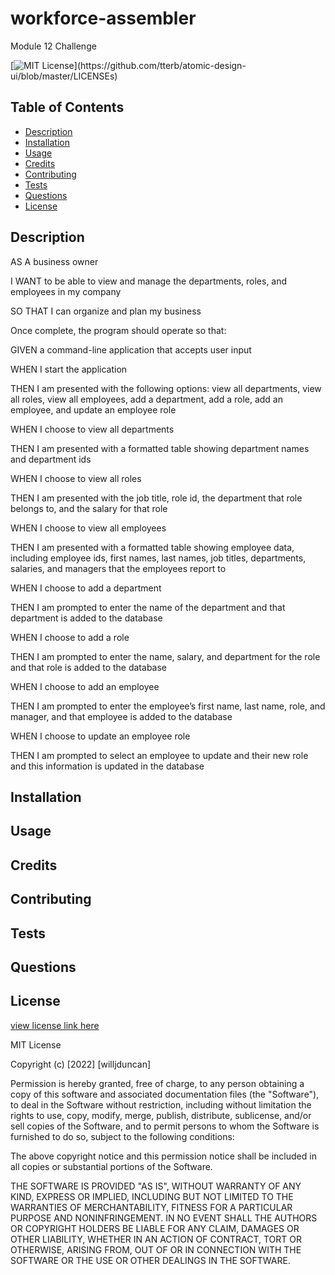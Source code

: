 # workforce-assembler
Module 12 Challenge

[![MIT License](https://img.shields.io/apm/l/atomic-design-ui.svg?)](https://github.com/tterb/atomic-design-ui/blob/master/LICENSEs)

        

## Table of Contents
- [Description](#description)
- [Installation](#installation)
- [Usage](#usage)
- [Credits](#credits)
- [Contributing](#contributing)
- [Tests](#tests)
- [Questions](#questions)
- [License](#license)  
        



## Description

AS A business owner

I WANT to be able to view and manage the departments, roles, and employees in my company

SO THAT I can organize and plan my business

<!-- Note Taker is a program that allows a user to write, keep, and delete notes. The challenge is meant to test my ability to create the backend of a website and combine it with the frontend. It will prove my full-stack coding chops while giving me a chance to better my skills at Node and Express.js and become more familiar with Insomnia for testing.  -->

Once complete, the program should operate so that:

GIVEN a command-line application that accepts user input

WHEN I start the application

THEN I am presented with the following options: view all departments, view all roles, view all employees, add a department, add a role, add an employee, and update an employee role

WHEN I choose to view all departments

THEN I am presented with a formatted table showing department names and department ids

WHEN I choose to view all roles

THEN I am presented with the job title, role id, the department that role belongs to, and the salary for that role

WHEN I choose to view all employees

THEN I am presented with a formatted table showing employee data, including employee ids, first names, last names, job titles, departments, salaries, and managers that the employees report to

WHEN I choose to add a department

THEN I am prompted to enter the name of the department and that department is added to the database

WHEN I choose to add a role

THEN I am prompted to enter the name, salary, and department for the role and that role is added to the database

WHEN I choose to add an employee

THEN I am prompted to enter the employee’s first name, last name, role, and manager, and that employee is added to the database

WHEN I choose to update an employee role

THEN I am prompted to select an employee to update and their new role and this information is updated in the database

<!--  Try to add some additional functionality to your application, such as the ability to do the following:

Update employee managers.

View employees by manager.

View employees by department.

View the total utilized budget of a department—in other words, the combined salaries of all employees in that department.





The final product should allow a user to type notes and for the program to save them and keep them accessible and deletable. 

After downloading the starter code, getting npm, organizing files, and adding scaffolding, remembering to include the necessary middleware, I could begin to code, beginning with the server. Once everything was prepared, I focused on routing the two html pages, index and notes. I then focused on displaying notes through the api/notes route. The POST was accomplished thanks to studying Activity 5 of the In-Class activities of Module 11, specifically how to read the data file and then append a new item to the data file without deleting what was there. I added unique ids using the UUID package through npm. 

Once all the Acceptance Criteria were fulfilled, I added the DELETE ability. While it was a little challenging, I found it similar to the POST solution, in that you have to first read the data file and then make a new array of its objects somehow. This time, I used the filter ability to search for the id.   -->



## Installation

<!-- Links to the repository and deployed website can be found at [Questions](#questions).

While this project's repository is available on Github, the deployed site is found on herouku. If you download or clone the code, make sure to install npm. -->



## Usage

<!-- Once the project is cloned and the dependencies downloaded, type "npm start" to run the program. Go to localhost:3001/ or my deployed heroku site at [https://willjduncan-note-taker.herokuapp.com/](https://willjduncan-note-taker.herokuapp.com/)

Screenshots of the mockup and actual site are shown below

![screenshot of Mockup](/public/assets//images/mockup.png)
![screenshot of Active Site](/public/assets//images/screenshot-active.png)


Screenshots of the server.js file and the noteRoutes.js file are below: 

![screenshot of Server](/public/assets/images/screenshot-server.png)
![screenshot of noteRoutes](/public/assets//images/screenshot-noteRoutes.png)

A screenshot of Insomnia at work is also included, showing that the API fetch of note data works

![screenshot of page-template](/public/assets//images/screenshot-insomnia.png) -->


## Credits

<!-- The coding boot camp Professional README Guide found at https://coding-boot-camp.github.io/full-stack/github/professional-readme-guide was used as a template for this README. The license was picked from [https://choosealicense.com/](https://choosealicense.com/).The WHEN/THEN section of this README was based off the project assignment Acceptance Criteria. No TAs or classmates were used in the making of this challenge. Most influence was taken particularly from Zookeepr of Module 11 and Activity 5 of the In-Class Assignments for Module 11. Stack Overflow, MDN Web Docs, W3, and Google were critical to my success. Node.js, Insomnia, Express.js, npm, and npm's UUID package were also used. -->



## Contributing

<!-- Other items to be added can be more data such as documents made for listmaking, or adding more properties to the current database such as time of creation or due date. Editable notes, or drag and drop functionality would give users more interaction with the page. Just make sure to keep things organized and in their respective folders.  -->


## Tests

<!-- No Jest tests written were made for this challenge, but Insomnia is a critical tool in letting us test the program's GET, POST, and DELETE methods. If you want to run tests, download Insomnia or some similar program, activate the program in Terminal using "npm start", and then use the Localhost URL to try the different methods.  -->



## Questions

<!-- My Github username is willjduncan.


My Github Profile can be found below:

[https://github.com/willjduncan](https://github.com/willjduncan)


The repository to this project is below:

[https://github.com/willjduncan/note-taker.git](https://github.com/willjduncan/note-taker.git)


The Heroku-deployed site is below:

[https://willjduncan-note-taker.herokuapp.com/](https://willjduncan-note-taker.herokuapp.com/)


For any additional questions, I can be reached at willdunc12@gmail.com. -->



## License

[view license link here](https://choosealicense.com/licenses/mit/)

        
MIT License

Copyright (c) [2022] [willjduncan]

Permission is hereby granted, free of charge, to any person obtaining a copy
of this software and associated documentation files (the "Software"), to deal
in the Software without restriction, including without limitation the rights
to use, copy, modify, merge, publish, distribute, sublicense, and/or sell
copies of the Software, and to permit persons to whom the Software is
furnished to do so, subject to the following conditions:

The above copyright notice and this permission notice shall be included in all
copies or substantial portions of the Software.

THE SOFTWARE IS PROVIDED "AS IS", WITHOUT WARRANTY OF ANY KIND, EXPRESS OR
IMPLIED, INCLUDING BUT NOT LIMITED TO THE WARRANTIES OF MERCHANTABILITY,
FITNESS FOR A PARTICULAR PURPOSE AND NONINFRINGEMENT. IN NO EVENT SHALL THE
AUTHORS OR COPYRIGHT HOLDERS BE LIABLE FOR ANY CLAIM, DAMAGES OR OTHER
LIABILITY, WHETHER IN AN ACTION OF CONTRACT, TORT OR OTHERWISE, ARISING FROM,
OUT OF OR IN CONNECTION WITH THE SOFTWARE OR THE USE OR OTHER DEALINGS IN THE
SOFTWARE.






<!-- 
WHEN I choose to view all employees
THEN I am presented with a formatted table showing employee data, including employee ids, first names, last names, job titles, departments, salaries, and managers that the employees report to


WHEN I choose to add a department
THEN I am prompted to enter the name of the department and that department is added to the database


WHEN I choose to add a role
THEN I am prompted to enter the name, salary, and department for the role and that role is added to the database

WHEN I choose to add an employee
THEN I am prompted to enter the employee’s first name, last name, role, and manager, and that employee is added to the database


WHEN I choose to update an employee role
THEN I am prompted to select an employee to update and their new role and this information is updated in the database
Update employee managers.
View the total utilized budget of a department—in other words, the combined salaries of all employees in that department. 





SELECT department, SUM(sales) AS "Total sales"
FROM order_details
GROUP BY department;

SELECT SUM(roles.salary) AS total_salaries,
     department.dep_name AS department 
     FROM employee 
     INNER JOIN roles ON employee.role_id = roles.id 
     INNER JOIN department ON roles.department_id = department.id 
     ORDER BY department.id;

SELECT department.dep_name AS department, SUM(roles.salary) AS total_salaries 
     FROM employee 
     INNER JOIN roles ON employee.role_id = roles.id 
     INNER JOIN department ON roles.department_id = department.id 
     GROUP BY department.id;





View employees by manager.
SELECT e.id, e.first_name as employee_first, e.last_name as employee_last, e.manager_id, e1.first_name as manager_first, e1.last_name as manager_last from employee e left join employee e1 on e.manager_id = e1.id WHERE e.manager_id=1 ORDER BY e.manager_id;

SET GLOBAL sql_mode=(SELECT REPLACE(@@sql_mode,'ONLY_FULL_GROUP_BY',''));


View employees by department.
SELECT employee.id, employee.first_name as employee_first, employee.last_name as employee_last, department.dep_name AS department from employee inner join roles on employee.role_id = roles.id inner join department on roles.department_id = department.id WHERE department.id=1 ORDER BY department.id;


select e.id, e.first_name as employee_first, e.last_name as employee_last, e1.first_name as manager_first, e1.last_name as manager_last, roles.title AS role_title, roles.salary, department.dep_name AS department from employee e left join employee e1 on e.manager_id = e1.id inner join roles on e.role_id = roles.id inner join department on roles.department_id = department.id;


SELECT roles.*, department.dep_name AS department_name
FROM department
JOIN roles ON department.id = roles.department_id;

-->